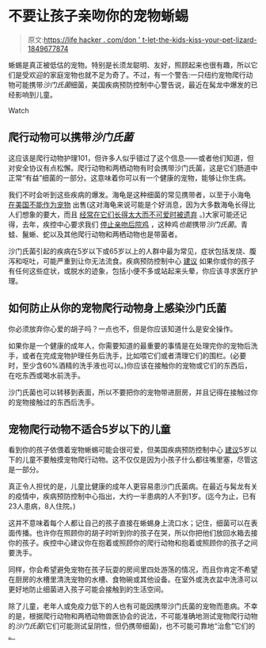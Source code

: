 # 不要让孩子亲吻你的宠物蜥蜴

> 原文:[https://life hacker . com/don ' t-let-the-kids-kiss-your-pet-lizard-1849677874](https://lifehacker.com/dont-let-the-kids-kiss-your-pet-lizard-1849677874)

蜥蜴是真正被低估的宠物。特别是长须龙聪明、友好，照顾起来也很有趣，所以它们是受欢迎的家庭宠物也就不足为奇了。不过，有一个警告:一只纽约宠物爬行动物可能携带*沙门氏菌*细菌，美国疾病预防控制中心警告说，最近在髯龙中爆发的已经影响到儿童。

Watch

## 爬行动物可以携带*沙门氏菌*

这应该是爬行动物护理101，但许多人似乎错过了这个信息——或者他们知道，但对安全协议有点松懈。爬行动物和两栖动物有时会携带沙门氏菌，这是它们肠道中正常“有益”细菌的一部分。这意味着你可以有一个健康的宠物，能够让你生病。

我们不时会听到这些疾病的爆发。海龟是这种细菌的常见携带者，以至于小海龟 [在美国不能作为宠物](https://www.fda.gov/animal-veterinary/animal-health-literacy/salmonella-and-turtle-safety) 出售(这对海龟来说可能是个好消息，因为大多数海龟长得比人们想象的要大，而且 [经常在它们长得太大而不可爱时被遗弃](https://www.dailybreeze.com/2010/09/10/wildlife-experts-see-increase-in-abandoned-pet-turtles/) 。)大家可能还记得，去年，疾控中心要求我们 [停止亲吻后院鸡](https://lifehacker.com/its-your-mouth-but-please-stop-kissing-poultry-cdc-sa-1846946324) ，这种鸡*也能*携带*沙门氏菌*。青蛙、鬣蜥、蛇以及其他爬行动物和两栖动物也是带菌者。

沙门氏菌引起的疾病在5岁以下或65岁以上的人群中最为常见，症状包括发烧、腹泻和呕吐，可能严重到让你无法流食。疾病预防控制中心 [建议](https://www.cdc.gov/salmonella/beardeddragon-10-22/index.html) 如果你或你的孩子有任何这些症状，或脱水的迹象，包括小便不多或站起来头晕，你应该寻求医疗护理。

## 如何防止从你的宠物爬行动物身上感染沙门氏菌

你必须放弃你心爱的胡子吗？一点也不，但是你应该知道什么是安全操作。

如果你是一个健康的成年人，你需要知道的最重要的事情是在处理完你的宠物后洗手，或者在完成宠物护理任务后洗手，比如喂它们或者清理它们的围栏。(必要时，至少含60%酒精的洗手液也可以。)你应该在接触你的宠物或它们的东西后，在吃东西或喝水前洗手。

沙门氏菌也可以转移到表面，所以不要把你的宠物带进厨房，并且记得在接触过你的宠物接触过的东西后洗手。

## 宠物爬行动物不适合5岁以下的儿童

看到你的孩子依偎着宠物蜥蜴可能会很可爱，但美国疾病预防控制中心 [建议](https://www.cdc.gov/healthypets/pets/reptiles.html)5岁以下的儿童不要触摸宠物爬行动物。这不仅仅是因为小孩子什么都往嘴里塞，尽管这是一部分。

真正令人担忧的是，儿童比健康的成年人更容易患沙门氏菌病。在最近与髯龙有关的疫情中，疾病预防控制中心指出，大约一半患病的人不到1岁。(迄今为止，已有23人患病，8人住院。)

这并不意味着每个人都让自己的孩子直接在蜥蜴身上流口水；记住，细菌可以在表面传播。也许你在照顾你的胡子时听到你的孩子在哭，所以你把他们放回水箱去接你的孩子。疾控中心建议你在抱着或照顾你的爬行动物和抱着或照顾你的孩子之间要洗手。

同样，你会希望避免宠物在孩子玩耍的房间里四处游荡的情况，而且你肯定不希望在厨房的水槽里清洗宠物的水槽、食物碗或其他设备。在室外或洗衣盆中洗涤可以更好地防止细菌进入孩子可能会接触到的生活空间。

除了儿童，老年人或免疫力低下的人也有可能因携带沙门氏菌的宠物而患病。不幸的是，根据爬行动物和两栖动物兽医协会的说法，不可能准确地测试宠物爬行动物的*沙门氏菌*(它们可能测试呈阴性，但仍携带细菌)，也不可能可靠地“治愈”它们的 [。](https://arav.org/salmonella-reptiles-amphibians-veterinary-guidelines/)